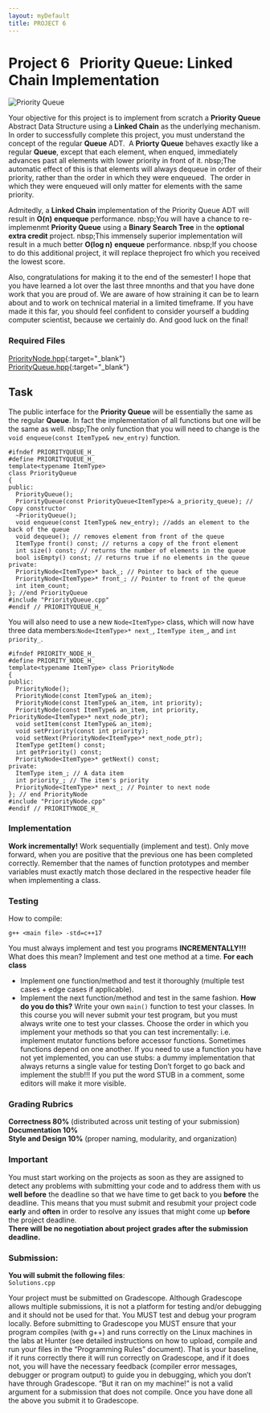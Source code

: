 ```yaml
---
layout: myDefault
title: PROJECT 6
---
```


# Project 6 &nbsp; Priority Queue: Linked Chain Implementation
![Priority Queue](https://challengepost-s3-challengepost.netdna-ssl.com/photos/production/software_photos/000/935/494/datas/original.png)  
  
Your objective for this project is to implement from scratch a **Priority Queue** Abstract Data Structure using a **Linked Chain** as the underlying mechanism.  In order to successfully complete this project, you must understand the concept of the regular **Queue** ADT. &nbsp;A **Priorty Queue** behaves exactly like a regular **Queue**, except that each element, when enqued, immediately advances past all elements with lower priority in front of it. nbsp;The automatic effect of this is that elements will always dequeue in order of their priority, rather than the order in which they were enqueued. &nbsp;The order in which they were enqueued will only matter for elements with the same priority.  

Admitedly, a **Linked Chain** implementation of the Priority Queue ADT will result in **O(n)** **enqueque** performance. nbsp;You will have a chance to re-implemenmt **Priority Queue** using a **Binary Search Tree** in the **optional extra credit** project. nbsp;This immensely superior implementation will result in a much better **O(log n)** **enqueue** performance. nbsp;If you choose to do this additional project, it will replace theproject fro which you received the lowest score.  

Also, congratulations for making it to the end of the semester! I hope that you have learned a lot over the last three mnonths and that you have done work that you are proud of.  We are aware of how straining it can be to learn about and to work on technical material in a limited timeframe.  If you have made it this far, you should feel confident to consider yourself a budding computer scientist, because we certainly do. And good luck on the final!

### Required Files
[PriorityNode.hpp](PriorityNode.hpp){:target="_blank"}  
[PriorityQueue.hpp](PriorityQueue.hpp){:target="_blank"}

## Task
The public interface for the **Priority Queue** will be essentially the same as the regular **Queue**.  In fact the implementation of all functions but one will be the same as well. nbsp;The only function that you will need to change is the `void enqueue(const ItemType& new_entry)` function.  
```
#ifndef PRIORITYQUEUE_H_
#define PRIORITYQUEUE_H_
template<typename ItemType>
class PriorityQueue
{
public:
  PriorityQueue();
  PriorityQueue(const PriorityQueue<ItemType>& a_priority_queue); // Copy constructor
  ~PriorityQueue();
  void enqueue(const ItemType& new_entry); //adds an element to the back of the queue
  void dequeue(); // removes element from front of the queue
  ItemType front() const; // returns a copy of the front element
  int size() const; // returns the number of elements in the queue
  bool isEmpty() const; // returns true if no elements in the queue
private:
  PriorityNode<ItemType>* back_; // Pointer to back of the queue
  PriorityNode<ItemType>* front_; // Pointer to front of the queue
  int item_count;
}; //end PriorityQueue
#include "PriorityQueue.cpp"
#endif // PRIORITYQUEUE_H_ 
```
You will also need to use a new `Node<ItemType>` class, which will now have three data members:`Node<ItemType>* next_`, `ItemType item_`, and `int priority_`.  
```
#ifndef PRIORITY_NODE_H_ 
#define PRIORITY_NODE_H_
template<typename ItemType> class PriorityNode
{
public:
  PriorityNode();
  PriorityNode(const ItemType& an_item);
  PriorityNode(const ItemType& an_item, int priority);
  PriorityNode(const ItemType& an_item, int priority, PriorityNode<ItemType>* next_node_ptr);
  void setItem(const ItemType& an_item);
  void setPriority(const int priority);
  void setNext(PriorityNode<ItemType>* next_node_ptr);
  ItemType getItem() const;
  int getPriority() const;
  PriorityNode<ItemType>* getNext() const;
private:
  ItemType item_; // A data item
  int priority_; // The item's priority
  PriorityNode<ItemType>* next_; // Pointer to next node
}; // end PriorityNode
#include "PriorityNode.cpp"
#endif // PRIORITYNODE_H_ 
```
### Implementation
**Work incrementally!** Work sequentially (implement and test). Only move forward, when you are positive that the previous one has been completed correctly. Remember that the names of function prototypes and member variables must exactly match those declared in the respective header file when implementing a class.

### Testing
How to compile:
```
g++ <main file> -std=c++17
```
You must always implement and test you programs **INCREMENTALLY!!!**
What does this mean? Implement and test one method at a time.
**For each class**
- Implement one function/method and test it thoroughly (multiple test cases + edge cases if applicable).
- Implement the next function/method and test in the same fashion.
**How do you do this?** Write your own `main()` function to test your classes. In this course you will never submit your test program, but you must always write one to test your classes. Choose the order in which you implement your methods so that you can test incrementally: i.e. implement mutator functions before accessor functions. Sometimes functions depend on one another. If you need to use a function you have not yet implemented, you can use stubs: a dummy implementation that always returns a single value for testing Don’t forget to go back and implement the stub!!! If you put the word STUB in a comment, some editors will make it more visible.

### Grading Rubrics
**Correctness 80%** (distributed across unit testing of your submission)  
**Documentation 10%**  
**Style and Design 10%** (proper naming, modularity, and organization)  

### Important
You must start working on the projects as soon as they are assigned to detect any problems with submitting your code and to address them with us **well before** the deadline so that we have time to get back to you **before** the deadline. This means that you must submit and resubmit your project code **early** and **often** in order to resolve any issues that might come up **before** the project deadline.  
**There will be no negotiation about project grades after the submission deadline.**
  
### Submission:
**You will submit the following files**:  
`Solutions.cpp`

Your project must be submitted on Gradescope. Although Gradescope allows multiple submissions, it is not a platform for testing and/or debugging and it should not be used for that. You MUST test and debug your program locally. Before submitting to Gradescope you MUST ensure that your program compiles (with g++) and runs correctly on the Linux machines in the labs at Hunter (see detailed instructions on how to upload, compile and run your files in the “Programming Rules” document). That is your baseline, if it runs correctly there it will run correctly on Gradescope, and if it does not, you will have the necessary feedback (compiler error messages, debugger or program output) to guide you in debugging, which you don’t have through Gradescope. “But it ran on my machine!” is not a valid argument for a submission that does not compile. Once you have done all the above you submit it to Gradescope.
  
